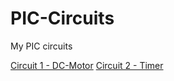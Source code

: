 # PIC-Circuits
My PIC circuits

[Circuit 1 - DC-Motor](./DC-Motor/Circuit_1_DC-Motor.md)
[Circuit 2 - Timer](./Timer/Circuit_2_Timer.md)
